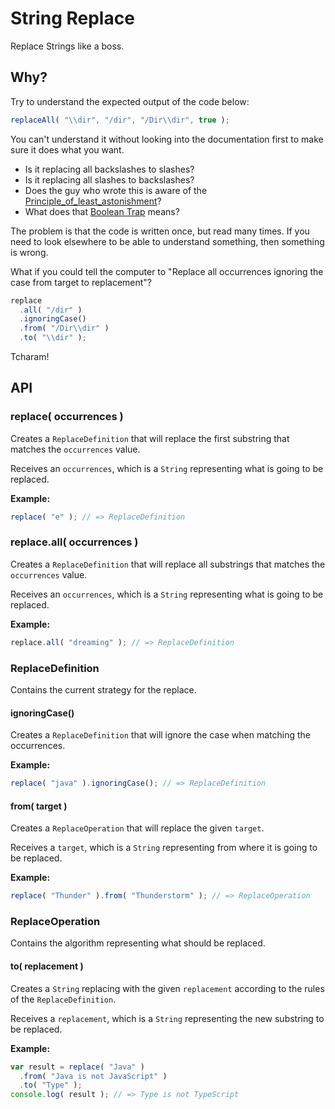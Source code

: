 # String Replace

Replace Strings like a boss.

## Why?

Try to understand the expected output of the code below:

```javascript
replaceAll( "\\dir", "/dir", "/Dir\\dir", true );
```

You can't understand it without looking into the documentation first to make sure it does what you want.

* Is it replacing all backslashes to slashes?
* Is it replacing all slashes to backslashes?
* Does the guy who wrote this is aware of the [Principle_of_least_astonishment](https://en.wikipedia.org/wiki/Principle_of_least_astonishment)?
* What does that [Boolean Trap](http://ariya.ofilabs.com/2011/08/hall-of-api-shame-boolean-trap.html) means?

The problem is that the code is written once, but read many times. If you need
to look elsewhere to be able to understand something, then something is wrong.

What if you could tell the computer to "Replace all occurrences ignoring the case from target to replacement"?

```javascript
replace
  .all( "/dir" )
  .ignoringCase()
  .from( "/Dir\\dir" )
  .to( "\\dir" );
```

Tcharam!

## API

### replace( occurrences )

Creates a `ReplaceDefinition` that will replace the first substring that
matches the `occurrences` value.

Receives an `occurrences`, which is a `String` representing what is going to
be replaced.

**Example:**

```javascript
replace( "e" ); // => ReplaceDefinition
```

### replace.all( occurrences )

Creates a `ReplaceDefinition` that will replace all substrings that
matches the `occurrences` value.

Receives an `occurrences`, which is a `String` representing what is going to
be replaced.

**Example:**

```javascript
replace.all( "dreaming" ); // => ReplaceDefinition
```

### ReplaceDefinition

Contains the current strategy for the replace.

#### ignoringCase()

Creates a `ReplaceDefinition` that will ignore the case when matching the
occurrences.

**Example:**

```javascript
replace( "java" ).ignoringCase(); // => ReplaceDefinition
```

#### from( target )

Creates a `ReplaceOperation` that will replace the given `target`.

Receives a `target`, which is a `String` representing from where it
is going to be replaced.

**Example:**

```javascript
replace( "Thunder" ).from( "Thunderstorm" ); // => ReplaceOperation
```

### ReplaceOperation

Contains the algorithm representing what should be replaced.

#### to( replacement )

Creates a `String` replacing with the given `replacement` according to the
rules of the `ReplaceDefinition`.

Receives a `replacement`, which is a `String` representing the new substring to
be replaced.

**Example:**

```javascript
var result = replace( "Java" )
  .from( "Java is not JavaScript" )
  .to( "Type" );
console.log( result ); // => Type is not TypeScript
```
